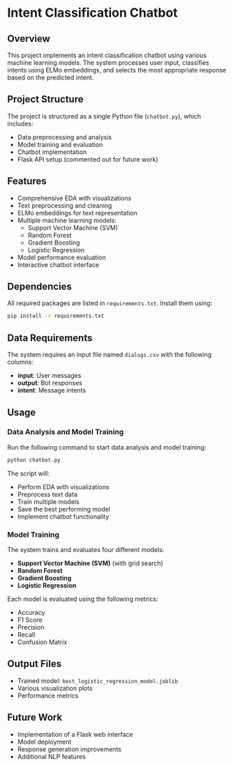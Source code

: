 # Intent Classification Chatbot

## Overview
This project implements an intent classification chatbot using various machine learning models. The system processes user input, classifies intents using ELMo embeddings, and selects the most appropriate response based on the predicted intent.

## Project Structure
The project is structured as a single Python file (`chatbot.py`), which includes:
- Data preprocessing and analysis
- Model training and evaluation
- Chatbot implementation
- Flask API setup (commented out for future work)

## Features
- Comprehensive EDA with visualizations
- Text preprocessing and cleaning
- ELMo embeddings for text representation
- Multiple machine learning models:
  - Support Vector Machine (SVM)
  - Random Forest
  - Gradient Boosting
  - Logistic Regression
- Model performance evaluation
- Interactive chatbot interface

## Dependencies
All required packages are listed in `requirements.txt`. Install them using:

```bash
pip install -r requirements.txt
```

## Data Requirements
The system requires an input file named `dialogs.csv` with the following columns:
- **input**: User messages
- **output**: Bot responses
- **intent**: Message intents

## Usage

### Data Analysis and Model Training
Run the following command to start data analysis and model training:

```bash
python chatbot.py
```

The script will:
- Perform EDA with visualizations
- Preprocess text data
- Train multiple models
- Save the best performing model
- Implement chatbot functionality

### Model Training
The system trains and evaluates four different models:
- **Support Vector Machine (SVM)** (with grid search)
- **Random Forest**
- **Gradient Boosting**
- **Logistic Regression**

Each model is evaluated using the following metrics:
- Accuracy
- F1 Score
- Precision
- Recall
- Confusion Matrix

## Output Files
- Trained model: `best_logistic_regression_model.joblib`
- Various visualization plots
- Performance metrics

## Future Work
- Implementation of a Flask web interface
- Model deployment
- Response generation improvements
- Additional NLP features
